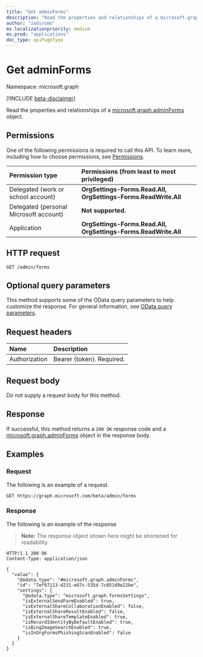 ```yaml
---
title: "Get adminForms"
description: "Read the properties and relationships of a microsoft.graph.adminForms object."
author: "zadinsmo"
ms.localizationpriority: medium
ms.prod: "applications"
doc_type: apiPageType
---
```


# Get adminForms
Namespace: microsoft.graph

[!INCLUDE [beta-disclaimer](../../includes/beta-disclaimer.md)]

Read the properties and relationships of a [microsoft.graph.adminForms](../resources/adminforms.md) object.

## Permissions
One of the following permissions is required to call this API. To learn more, including how to choose permissions, see [Permissions](/graph/permissions-reference).

|Permission type|Permissions (from least to most privileged)|
|:---|:---|
|Delegated (work or school account)|**OrgSettings-Forms.Read.All, OrgSettings-Forms.ReadWrite.All**|
|Delegated (personal Microsoft account)|**Not supported.**|
|Application|**OrgSettings-Forms.Read.All, OrgSettings-Forms.ReadWrite.All**|

## HTTP request

<!-- {
  "blockType": "ignored"
}
-->
``` http
GET /admin/forms
```

## Optional query parameters
This method supports some of the OData query parameters to help customize the response. For general information, see [OData query parameters](/graph/query-parameters).

## Request headers
|Name|Description|
|:---|:---|
|Authorization|Bearer {token}. Required.|

## Request body
Do not supply a request body for this method.

## Response

If successful, this method returns a `200 OK` response code and a [microsoft.graph.adminForms](../resources/adminforms.md) object in the response body.

## Examples

### Request
The following is an example of a request.
<!-- {
  "blockType": "request",
  "name": "get_adminforms"
}
-->
``` http
GET https://graph.microsoft.com/beta/admin/forms
```


### Response
The following is an example of the response
>**Note:** The response object shown here might be shortened for readability.
<!-- {
  "blockType": "response",
  "truncated": true,
  "@odata.type": "microsoft.graph.adminForms"
}
-->
``` http
HTTP/1.1 200 OK
Content-Type: application/json

{
  "value": {
    "@odata.type": "#microsoft.graph.adminForms",
    "id": "7ef97113-d231-e67c-535d-7c051d9e22be",
    "settings": {
      "@odata.type": "microsoft.graph.formsSettings",
      "isExternalSendFormEnabled": true,
      "isExternalShareCollaborationEnabled": false,
      "isExternalShareResultEnabled": false,
      "isExternalShareTemplateEnabled": true,
      "isRecordIdentityByDefaultEnabled": true,
      "isBingImageSearchEnabled": true,
      "isInOrgFormsPhishingScanEnabled": false
    }
  }
}
```


